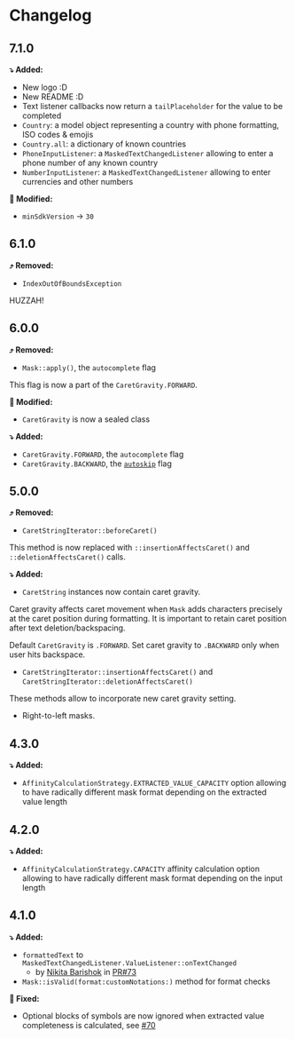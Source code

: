 # Changelog

## 7.1.0

**⤵️ Added:**

* New logo :D
* New README :D
* Text listener callbacks now return a `tailPlaceholder` for the value to be completed
* `Country`: a model object representing a country with phone formatting, ISO codes & emojis
* `Country.all`: a dictionary of known countries
* `PhoneInputListener`: a `MaskedTextChangedListener` allowing to enter a phone number of any known country
* `NumberInputListener`: a `MaskedTextChangedListener` allowing to enter currencies and other numbers

**🔄 Modified:**

* `minSdkVersion` → `30`

## 6.1.0

**⤴️ Removed:**

* `IndexOutOfBoundsException`

HUZZAH!

## 6.0.0

**⤴️ Removed:**

* `Mask::apply()`, the `autocomplete` flag

This flag is now a part of the `CaretGravity.FORWARD`.

**🔄 Modified:**

* `CaretGravity` is now a sealed class

**⤵️ Added:**

* `CaretGravity.FORWARD`, the `autocomplete` flag
* `CaretGravity.BACKWARD`, the [`autoskip`](https://github.com/RedMadRobot/input-mask-android/wiki/0.-Mask#autoskip-flag) flag

## 5.0.0

**⤴️ Removed:**

* `CaretStringIterator::beforeCaret()`

This method is now replaced with `::insertionAffectsCaret()` and `::deletionAffectsCaret()` calls. 

**⤵️ Added:**

* `CaretString` instances now contain caret gravity.

Caret gravity affects caret movement when `Mask` adds characters precisely at the caret position during formatting. It is important to retain caret position after text deletion/backspacing.

Default `CaretGravity` is `.FORWARD`. Set caret gravity to `.BACKWARD` only when user hits backspace.

* `CaretStringIterator::insertionAffectsCaret()` and `CaretStringIterator::deletionAffectsCaret()`

These methods allow to incorporate new caret gravity setting.

* Right-to-left masks. 

## 4.3.0

**⤵️ Added:**

* `AffinityCalculationStrategy.EXTRACTED_VALUE_CAPACITY` option allowing to have radically different mask format depending on the extracted value length

## 4.2.0

**⤵️ Added:**

* `AffinityCalculationStrategy.CAPACITY` affinity calculation option allowing to have radically different mask format depending on the input length

## 4.1.0

**⤵️ Added:**

* `formattedText` to `MaskedTextChangedListener.ValueListener::onTextChanged`
	* by [Nikita Barishok](https://github.com/nbarishok) in [PR#73](https://github.com/RedMadRobot/input-mask-android/pull/73) 
* `Mask::isValid(format:customNotations:)` method for format checks

**🔄 Fixed:**

* Optional blocks of symbols are now ignored when extracted value completeness is calculated, see [#70](https://github.com/RedMadRobot/input-mask-android/issues/70)

